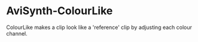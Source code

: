 # AviSynth-ColourLike
ColourLike makes a clip look like a 'reference' clip by adjusting each colour channel.
